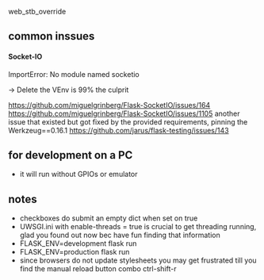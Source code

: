 web_stb_override

## common inssues
#### Socket-IO
ImportError: No module named socketio

 -> Delete the VEnv is 99% the culprit

https://github.com/miguelgrinberg/Flask-SocketIO/issues/164
https://github.com/miguelgrinberg/Flask-SocketIO/issues/1105
another issue that existed but got fixed by the provided requirements, pinning the Werkzeug==0.16.1 
https://github.com/jarus/flask-testing/issues/143

## for development on a PC
- it will run without GPIOs or emulator

## notes
- checkboxes do submit an empty dict when set on true
- UWSGI.ini with enable-threads = true is crucial to get threading running, 
    glad you found out now bec have fun finding that information
- FLASK_ENV=development flask run
- FLASK_ENV=production flask run
- since browsers do not update stylesheets you may get frustrated till you find the manual reload button combo ctrl-shift-r